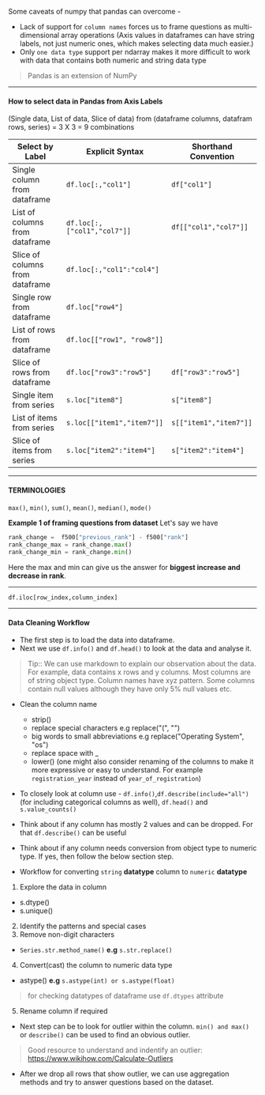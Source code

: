 Some caveats of numpy that pandas can overcome -
* Lack of support for `column names` forces us to frame questions as multi-dimensional array operations (Axis values in dataframes can have string labels, not just numeric ones, which makes selecting data much easier.)
* Only `one data type` support per ndarray makes it more difficult to work with data that contains both numeric and string data type

> Pandas is an extension of NumPy
---
#### How to select data in Pandas from Axis Labels
(Single data, List of data, Slice of data) from (dataframe columns, datafram rows, series) = 3 X 3 = 9 combinations

Select by Label	                | Explicit Syntax             | Shorthand Convention
------------------------------- | --------------------------- | --------------------
Single column from dataframe    | `df.loc[:,"col1"]`          | `df["col1"]`
List of columns from dataframe	| `df.loc[:,["col1","col7"]]` | `df[["col1","col7"]]`
Slice of columns from dataframe	| `df.loc[:,"col1":"col4"]`   | 
Single row from dataframe	    | `df.loc["row4"]`            | 
List of rows from dataframe	    | `df.loc[["row1", "row8"]]`  | 
Slice of rows from dataframe    | `df.loc["row3":"row5"]`     | `df["row3":"row5"]`
Single item from series	        | `s.loc["item8"]`            | `s["item8"]`
List of items from series       | `s.loc[["item1","item7"]]`  | `s[["item1","item7"]]`
Slice of items from series      | `s.loc["item2":"item4"]`    | `s["item2":"item4"]` 

---

#### TERMINOLOGIES
`max()`, `min()`, `sum()`, `mean()`, `median()`, `mode()`

__Example 1 of framing questions from dataset__
Let's say we have
```python
rank_change =  f500["previous_rank"] - f500["rank"]
rank_change_max = rank_change.max()
rank_change_min = rank_change.min()
```
Here the max and min can give us the answer for __biggest increase and decrease in rank__.

---
```
df.iloc[row_index,column_index]
```
---
#### Data Cleaning Workflow

* The first step is to load the data into dataframe.
* Next we use `df.info()` and `df.head()` to look at the data and analyse it.
> Tip:: We can use markdown to explain our observation about the data.
For example, data contains x rows and y columns. Most columns are of string object type. Column names have xyz pattern. Some columns contain null values although they have only 5% null values etc.
* Clean the column name
    - strip()
    - replace special characters e.g replace("(", "")
    - big words to small abbreviations e.g replace("Operating System", "os")
    - replace space with _
    - lower()
(one might also consider renaming of the columns to make it more expressive or easy to understand. For example `registration_year` instead of `year_of_registration`)

* To closely look at column use - `df.info()`,`df.describe(include="all")`(for including categorical columns as well), `df.head()` and `s.value_counts()`

* Think about if any column has mostly 2 values and can be dropped. For that `df.describe()` can be useful

* Think about if any column needs conversion from object type to numeric type. If yes, then follow the below section step.

* Workflow for converting `string` __datatype__ column to `numeric` __datatype__
1. Explore the data in column
- s.dtype()
- s.unique()
2. Identify the patterns and special cases
3. Remove non-digit characters
- `Series.str.method_name()` __e.g__ `s.str.replace()`
4. Convert(cast) the column to numeric data type
- astype() __e.g__ `s.astype(int) or s.astype(float)`
> for checking datatypes of dataframe use `df.dtypes` attribute
5. Rename column if required

* Next step can be to look for outlier within the column.
`min() and max()` or `describe()` can be used to find an obvious outlier.

> Good resource to understand and indentify an outlier: https://www.wikihow.com/Calculate-Outliers

* After we drop all rows that show outlier, we can use aggregation methods and try to answer questions based on the dataset.
